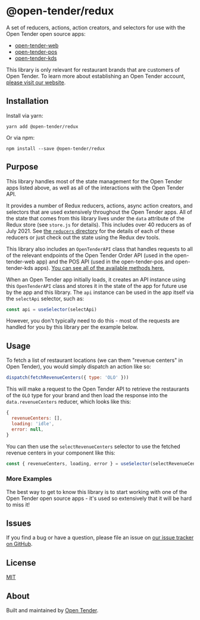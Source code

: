 # @open-tender/redux

A set of reducers, actions, action creators, and selectors for use with the Open Tender open source apps:

- [open-tender-web](https://github.com/open-tender/open-tender-web)
- [open-tender-pos](https://github.com/open-tender/open-tender-pos)
- [open-tender-kds](https://github.com/open-tender/open-tender-kds)

This library is only relevant for restaurant brands that are customers of Open Tender. To learn more about establishing an Open Tender account, [please visit our website](https://www.opentender.io/).

## Installation

Install via yarn:

```
yarn add @open-tender/redux
```

Or via npm:

```
npm install --save @open-tender/redux
```

## Purpose

This library handles most of the state management for the Open Tender apps listed above, as well as all of the interactions with the Open Tender API.

It provides a number of Redux reducers, actions, async action creators, and selectors that are used extensively throughout the Open Tender apps. All of the state that comes from this library lives under the `data` attribute of the Redux store (see `store.js` for details). This includes over 40 reducers as of July 2021. See [the `reducers` directory](https://github.com/open-tender/open-tender-redux/tree/master/src/reducers) for the details of each of these reducers or just check out the state using the Redux dev tools.

This library also includes an `OpenTenderAPI` class that handles requests to all of the relevant endpoints of the Open Tender Order API (used in the open-tender-web app) and the POS API (used in the open-tender-pos and open-tender-kds apps). [You can see all of the available methods here.](https://github.com/open-tender/open-tender-redux/blob/master/src/services/index.js)

When an Open Tender app initially loads, it creates an API instance using this `OpenTenderAPI` class and stores it in the state of the app for future use by the app and this library. The `api` instance can be used in the app itself via the `selectApi` selector, such as:

```javascript
const api = useSelector(selectApi)
```

However, you don't typically need to do this - most of the requests are handled for you by this library per the example below.

## Usage

To fetch a list of restaurant locations (we can them "revenue centers" in Open Tender), you would simply dispatch an action like so:

```javascript
dispatch(fetchRevenueCenters({ type: 'OLO' }))
```

This will make a request to the Open Tender API to retrieve the restaurants of the `OLO` type for your brand and then load the response into the `data.revenueCenters` reducer, which looks like this:

```javascript
{
  revenueCenters: [],
  loading: 'idle',
  error: null,
}
```

You can then use the `selectRevenueCenters` selector to use the fetched revenue centers in your component like this:

```javascript
const { revenueCenters, loading, error } = useSelector(selectRevenueCenters)
```

### More Examples

The best way to get to know this library is to start working with one of the Open Tender open source apps - it's used so extensively that it will be hard to miss it!

## Issues

If you find a bug or have a question, please file an issue on [our issue tracker on GitHub](https://github.com/open-tender/open-tender-redux/issues).

## License

[MIT](https://github.com/open-tender/open-tender-redux/blob/master/LICENSE.md)

## About

Built and maintained by [Open Tender](https://www.opentender.io/).
